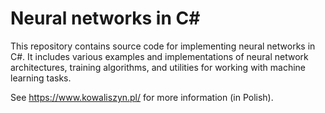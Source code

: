 # Neural networks in C#

This repository contains source code for implementing neural networks in C#. It includes various examples and implementations of neural network architectures, training algorithms, and utilities for working with machine learning tasks.

See https://www.kowaliszyn.pl/ for more information (in Polish).